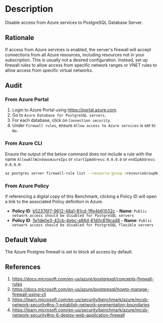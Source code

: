 # Description

Disable access from Azure services to PostgreSQL Database Server.

## Rationale

If access from Azure services is enabled, the server's firewall will accept connections from all Azure resources, including resources not in your subscription. This is usually not a desired configuration. Instead, set up firewall rules to allow access from specific network ranges or VNET rules to allow access from specific virtual networks.

## Audit

### From Azure Portal

1. Login to Azure Portal using <https://portal.azure.com>.
2. Go to `Azure Database for PostgreSQL servers`.
3. For each database, click on `Connection security`.
4. Under `Firewall rules`, ensure `Allow access to Azure services` is set to `No`.

### From Azure CLI

Ensure the output of the below command does not include a rule with the name `AllowAllWindowsAzureIps` or `startIpAddress`: `0.0.0.0` or `endIpAddress`: `0.0.0.0`:

```sh
az postgres server firewall-rule list --resource-group <resourceGroupName> --server <serverName>
```

### From Azure Policy

If referencing a digital copy of this Benchmark, clicking a Policy ID will open a link to the associated Policy definition in Azure.

- **Policy ID**: [b52376f7-9612-48a1-81cd-1ffe4b61032c](https://portal.azure.com/#view/Microsoft_Azure_Policy/PolicyDetailBlade/definitionId/%2Fproviders%2FMicrosoft.Authorization%2FpolicyDefinitions%2Fb52376f7-9612-48a1-81cd-1ffe4b61032c) - **Name**: `Public network access should be disabled for PostgreSQL servers`
- **Policy ID**: [5e1de0e3-42cb-4ebc-a86d-61d0c619ca48](https://portal.azure.com/#view/Microsoft_Azure_Policy/PolicyDetailBlade/definitionId/%2Fproviders%2FMicrosoft.Authorization%2FpolicyDefinitions%2F5e1de0e3-42cb-4ebc-a86d-61d0c619ca48) - **Name**: `Public network access should be disabled for PostgreSQL flexible servers`

## Default Value

The Azure Postgres firewall is set to block all access by default.

## References

1. <https://docs.microsoft.com/en-us/azure/postgresql/concepts-firewall-rules>
2. <https://docs.microsoft.com/en-us/azure/postgresql/howto-manage-firewall-using-cli>
3. <https://learn.microsoft.com/en-us/security/benchmark/azure/mcsb-network-security#ns-1-establish-network-segmentation-boundaries>
4. <https://learn.microsoft.com/en-us/security/benchmark/azure/mcsb-network-security#ns-6-deploy-web-application-firewall>
